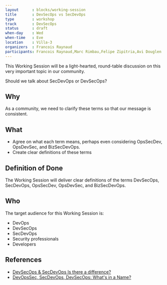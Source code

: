 ```yaml
---
layout      : blocks/working-session
title       : DevSecOps vs SecDevOps
type        : workshop
track       : DevSecOps
status      : draft
when-day    : Wed
when-time   : Eve
location    : Villa-3
organizers  : Francois Raynaud
participants: Francois Raynaud,Marc Rimbau,Felipe Zipitria,Avi Douglen
---
```


This Working Session will be a light-hearted, round-table discussion on this very important topic in our community.

Should we talk about SecDevOps or DevSecOps?

## Why

As a community, we need to clarify these terms so that our message is consistent. 

## What

- Agree on what each term means, perhaps even considering OpsSecDev, OpsDevSec, and BizSecDevOps.
- Create clear definitions of these terms

## Definition of Done

The Working Session will deliver clear definitions of the terms DevSecOps, SecDevOps, OpsSecDev, OpsDevSec, and BizSecDevOps.

## Who

The target audience for this Working Session is:

- DevOps
- DevSecOps
- SecDevOps
- Security professionals
- Developers

## References

- [DevSecOps & SecDevOps Is there a difference?](https://www.linkedin.com/pulse/devsecops-secdevops-difference-kumar-mba-msc-cissp-mbcs-citp)
- [DevOpsSec, SecDevOps, DevSecOps: What's in a Name?](http://www.csoonline.com/article/3132078/security/devopssec-secdevops-devsecops-whats-in-a-name.html)
